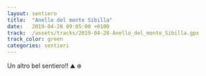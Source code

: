 ```yaml
---
layout: sentiero
title:  "Anello del monte Sibilla"
date:   2019-04-28 09:05:00 +0100
track:  /assets/tracks/2019-04-28-Anello_del_monte_Sibilla.gpx
track_color: green
categories: sentieri
---
```


Un altro bel sentiero!! :mountain: :snowflake: